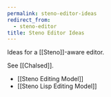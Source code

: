 ```yaml
---
permalink: steno-editor-ideas
redirect_from:
  - steno-editor
title: Steno Editor Ideas
---
```

Ideas for a [[Steno]]-aware editor.

See [[Chalsed]].

- [[Steno Editing Model]]
- [[Steno Lisp Editing Model]]
